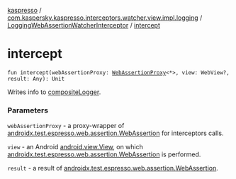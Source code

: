 [kaspresso](../../index.md) / [com.kaspersky.kaspresso.interceptors.watcher.view.impl.logging](../index.md) / [LoggingWebAssertionWatcherInterceptor](index.md) / [intercept](./intercept.md)

# intercept

`fun intercept(webAssertionProxy: `[`WebAssertionProxy`](../../androidx.test.espresso.web.assertion/-web-assertion-proxy/index.md)`<*>, view: WebView?, result: Any): Unit`

Writes info to [compositeLogger](#).

### Parameters

`webAssertionProxy` - a proxy-wrapper of [androidx.test.espresso.web.assertion.WebAssertion](#) for
    interceptors calls.

`view` - an Android [android.view.View](#), on which [androidx.test.espresso.web.assertion.WebAssertion](#)
    is performed.

`result` - a result of [androidx.test.espresso.web.assertion.WebAssertion](#).